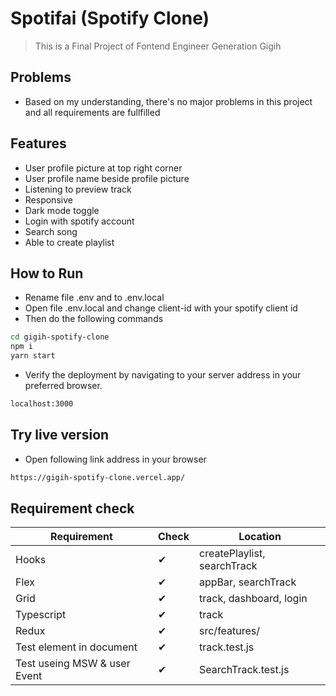 # Spotifai (Spotify Clone)
> This is a Final Project of Fontend Engineer Generation Gigih

## Problems
- Based on my understanding, there's no major problems in this project and all requirements are fullfilled
## Features
- User profile picture at top right corner
- User profile name beside profile picture
- Listening to preview track
- Responsive
- Dark mode toggle
- Login with spotify account
- Search song
- Able to create playlist

## How to Run
- Rename file .env and to .env.local
- Open file .env.local and change client-id with your spotify client id
- Then do the following commands
```sh
cd gigih-spotify-clone
npm i
yarn start
```
- Verify the deployment by navigating to your server address in
your preferred browser.

```sh
localhost:3000
```

## Try live version
- Open following link address in your browser
```sh
https://gigih-spotify-clone.vercel.app/
```

## Requirement check
|Requirement|Check|Location|
|-----------|-----|-----------|
|Hooks|✔|createPlaylist, searchTrack|
|Flex|✔|appBar, searchTrack|
|Grid|✔|track, dashboard, login|
|Typescript|✔|track|
|Redux|✔|src/features/|
|Test element in document|✔|track.test.js|
|Test useing MSW & user Event|✔|SearchTrack.test.js|
